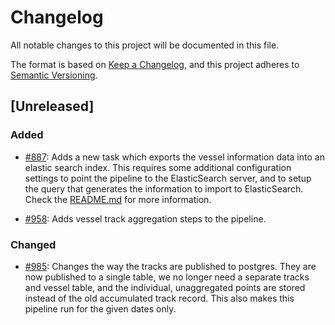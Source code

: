 # Changelog

All notable changes to this project will be documented in this file.

The format is based on [Keep a Changelog](https://keepachangelog.com/en/1.0.0/), and this project adheres to [Semantic Versioning](https://semver.org/spec/v2.0.0.html).

## [Unreleased]

### Added

* [#887](https://github.com/GlobalFishingWatch/GFW-Tasks/issues/887): Adds a new task which exports the vessel information data into an elastic search index. This requires some additional configuration settings to point the pipeline to the ElasticSearch server, and to setup the query that generates the information to import to ElasticSearch. Check the [README.md](README.md#Configuration) for more information.

* [#958](https://github.com/GlobalFishingWatch/GFW-Tasks/issues/958): Adds vessel track aggregation steps to the pipeline.

### Changed

* [#985](https://github.com/GlobalFishingWatch/GFW-Tasks/issues/985): Changes the way the tracks are published to postgres. They are now published to a single table, we no longer need a separate tracks and vessel table, and the individual, unaggregated points are stored instead of the old accumulated track record. This also makes this pipeline run for the given dates only.
